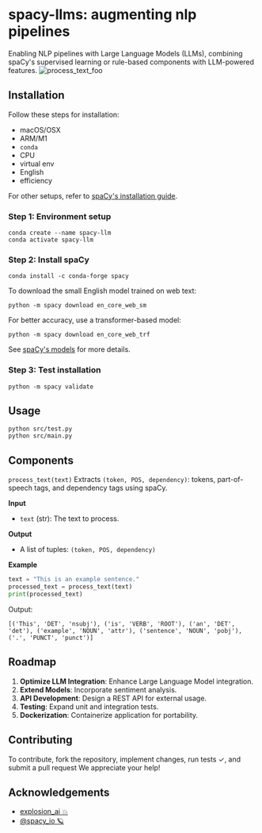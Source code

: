 # spacy-llms: augmenting nlp pipelines

Enabling NLP pipelines with Large Language Models (LLMs), combining spaCy's supervised learning or rule-based components with LLM-powered features.
![process_text_foo](process_text.gif)

## Installation

Follow these steps for installation:

- macOS/OSX
- ARM/M1
- `conda`
- CPU
- virtual env
- English
- efficiency

For other setups, refer to [spaCy's installation guide](https://spacy.io/usage#quickstart).

### Step 1: Environment setup

```
conda create --name spacy-llm
conda activate spacy-llm
```

### Step 2: Install spaCy

```
conda install -c conda-forge spacy
```

To download the small English model trained on web text:

```
python -m spacy download en_core_web_sm
```

For better accuracy, use a transformer-based model:

```
python -m spacy download en_core_web_trf
```

See [spaCy's models](https://spacy.io/models/en#en_core_web_sm) for more details.

### Step 3: Test installation

```
python -m spacy validate
```

## Usage

```shell
python src/test.py
python src/main.py
```

## Components

`process_text(text)`
Extracts `(token, POS, dependency)`: tokens, part-of-speech tags, and dependency tags using spaCy.

**Input**

- `text` (str): The text to process.

**Output**

- A list of tuples: `(token, POS, dependency)`

**Example**

```python
text = "This is an example sentence."
processed_text = process_text(text)
print(processed_text)
```

Output:

```
[('This', 'DET', 'nsubj'), ('is', 'VERB', 'ROOT'), ('an', 'DET', 'det'), ('example', 'NOUN', 'attr'), ('sentence', 'NOUN', 'pobj'), ('.', 'PUNCT', 'punct')]
```

## Roadmap

1. **Optimize LLM Integration**: Enhance Large Language Model integration.
2. **Extend Models**: Incorporate sentiment analysis.
3. **API Development**: Design a REST API for external usage.
4. **Testing**: Expand unit and integration tests.
5. **Dockerization**: Containerize application for portability.

## Contributing

To contribute, fork the repository, implement changes, run tests ✓, and submit a pull request We appreciate your help!

## Acknowledgements

- [explosion_ai 💥](https://github.com/explosion)
- [@spacy_io 🪐](https://github.com/explosion/spacy-llm)
